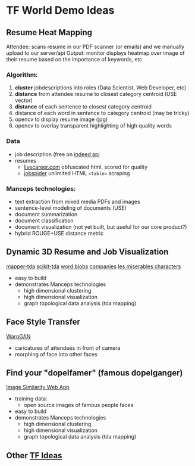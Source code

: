 # TF World Demo Ideas

## Resume Heat Mapping

Attendee: scans resume in our PDF scanner (or emails) and we manually upload to our server/api
Output: monitor displays heatmap over image of their resume based on the importance of keywords, etc

### Algorithm:

1. **cluster** jobdescriptions into roles (Data Scientist, Web Developer, etc)
2. **distance** from attendee resume to closest category centroid (USE vector)
3. **distance** of each sentence to closest category centroid
4. distance of each word in sentance to category centroid (may be tricky)
5. opencv to display resume image (jpg)
6. opencv to overlay transparent highlighting of high quality words

### Data

- job description (free on [indeed api](https://medium.com/@msalmon00/web-scraping-job-postings-from-indeed-96bd588dcb4b)
- resumes
    - [livecareer.com](https://www.livecareer.com/resume-search/search?jt=data%20science) obfuscated html, scored for quality
    - [jobspider](http://www.jobspider.com/job/resume-search-results.asp/county_San+Diego/miles_10/words_data+scientist/searchtype_1) unlimited HTML `<table>` scraping

### Manceps technologies:

- text extraction from mixed media PDFs and images
- sentence-level modeling of documents (USE)
- document summarization
- document classification
- document visualization (not yet built, but useful for our core product?)
- hybrid ROUGE+USE distance metric


## Dynamic 3D Resume and Job Visualization

[mapper-tda](https://github.com/ksanjeevan/mapper-tda)
[scikit-tda](https://github.com/scikit-tda/kepler-mapper/tree/master/examples)
[word blobs](https://bl.ocks.org/mbostock/1846692)
[companies](http://bl.ocks.org/mbostock/2706022)
[les miserables characters](https://observablehq.com/@d3/force-directed-graph)

- easy to build
- demonstrates Manceps technologies
    - high dimensional clustering
    - high dimensional visualization
    - graph topological data analysis (tda mapping)

## Face Style Transfer

[WarpGAN](https://github.com/seasonSH/WarpGAN)

- caricatures of attendees in front of camera
- morphing of face into other faces

## Find your "dopelfamer" (famous dopelganger)

[Image Similarity Web App](https://github.com/DeepCanopy/image-similarity)

- training data:
    - open source images of famous people faces
- easy to build
- demonstrates Manceps technologies
    - high dimensional clustering
    - high dimensional visualization
    - graph topological data analysis (tda mapping)


## Other [TF Ideas](https://experiments.withgoogle.com/collection/ai)
